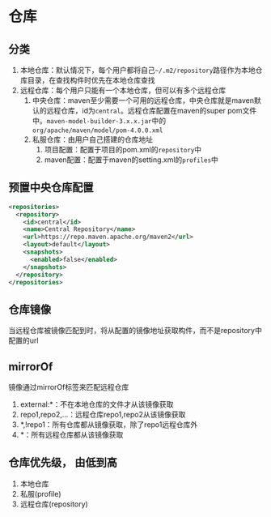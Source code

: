 # 仓库

## 分类
1. 本地仓库：默认情况下，每个用户都将自己`~/.m2/repository`路径作为本地仓库目录，在查找构件时优先在本地仓库查找
2. 远程仓库：每个用户只能有一个本地仓库，但可以有多个远程仓库
   1. 中央仓库：maven至少需要一个可用的远程仓库，中央仓库就是maven默认的远程仓库，id为`central`。远程仓库配置在maven的super pom文件中。`maven-model-builder-3.x.x.jar`中的`org/apache/maven/model/pom-4.0.0.xml`
   2. 私服仓库：由用户自己搭建的仓库地址
      1. 项目配置：配置于项目的pom.xml的`repository`中
      2. maven配置：配置于maven的setting.xml的`profiles`中

## 预置中央仓库配置
```xml
<repositories>
  <repository>
    <id>central</id>
    <name>Central Repository</name>
    <url>https://repo.maven.apache.org/maven2</url>
    <layout>default</layout>
    <snapshots>
      <enabled>false</enabled>
    </snapshots>
  </repository>
</repositories>
```

## 仓库镜像
当远程仓库被镜像匹配到时，将从配置的镜像地址获取构件，而不是repository中配置的url

## mirrorOf
镜像通过mirrorOf标签来匹配远程仓库
1. external:*：不在本地仓库的文件才从该镜像获取
2. repo1,repo2,...：远程仓库repo1,repo2从该镜像获取
3. *,!repo1：所有仓库都从镜像获取，除了repo1远程仓库外
4. *：所有远程仓库都从该镜像获取

## 仓库优先级， 由低到高
1. 本地仓库
2. 私服(profile)
3. 远程仓库(repository)